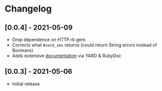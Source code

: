 # Changelog

## [0.0.4] - 2021-05-09

- Drop dependence on HTTP.rb gem
- Corrects what `#send_sms` returns (could return String errors instead of Booleans)
- Adds extensive [documentation](https://rubydoc.info/github/sergeypedan/sms-pilot-api-v1/master/SmsPilot/Client) via YARD & RubyDoc

## [0.0.3] - 2021-05-06

- Initial release
